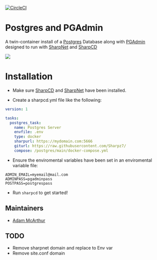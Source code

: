 [![CircleCI](https://circleci.com/gh/Sharpz7/postgres/tree/main.svg?style=svg)](https://circleci.com/gh/Sharpz7/postgres/tree/main)

# Postgres and PGAdmin

A twin-container install of a [Postgres](https://www.postgresql.org/) Database along with [PGAdmin](https://www.pgadmin.org/) designed to run with [SharpNet](https://github.com/Sharpz7/sharpnet) and [SharpCD](https://github.com/Sharpz7/sharpcd)

![](https://files.mcaq.me/752t.png)

# Installation

- Make sure [SharpCD](https://github.com/Sharpz7/sharpcd) and [SharpNet](https://github.com/Sharpz7/sharpnet) have been installed.

- Create a sharpcd.yml file like the following:

```yml
version: 1

tasks:
  postgres_task:
    name: Postgres Server
    envfile: .env
    type: docker
    sharpurl: https://mydomain.com:5666
    giturl: https://raw.githubusercontent.com/Sharpz7/
    compose: /postgres/main/docker-compose.yml

```

- Ensure the enviromental variables have been set in an enviromental variable file:

```env
ADMIN_EMAIL=myemail@mail.com
ADMINPASS=pgadminpass
POSTPASS=postgrespass
```

- Run `sharpcd` to get started!

## Maintainers

- [Adam McArthur](https://adam.mcaq.me)

## TODO

- Remove sharpnet domain and replace to Env var
- Remove site.conf domain
